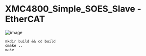 # XMC4800_Simple_SOES_Slave - EtherCAT

![image](https://user-images.githubusercontent.com/32091677/154466757-94ec70eb-4ea5-4070-bedc-38739e0c68ee.png)

```
mkdir build && cd build
cmake ..
make
```

